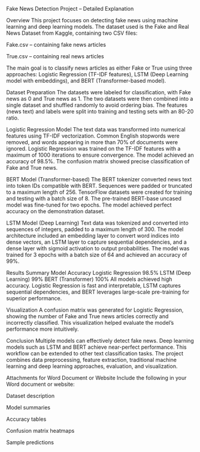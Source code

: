 Fake News Detection Project – Detailed Explanation

Overview
This project focuses on detecting fake news using machine learning and deep learning models. The dataset used is the Fake and Real News Dataset from Kaggle, containing two CSV files:

Fake.csv – containing fake news articles

True.csv – containing real news articles

The main goal is to classify news articles as either Fake or True using three approaches: Logistic Regression (TF-IDF features), LSTM (Deep Learning model with embeddings), and BERT (Transformer-based model).

Dataset Preparation
The datasets were labeled for classification, with Fake news as 0 and True news as 1. The two datasets were then combined into a single dataset and shuffled randomly to avoid ordering bias. The features (news text) and labels were split into training and testing sets with an 80-20 ratio.

Logistic Regression Model
The text data was transformed into numerical features using TF-IDF vectorization. Common English stopwords were removed, and words appearing in more than 70% of documents were ignored. Logistic Regression was trained on the TF-IDF features with a maximum of 1000 iterations to ensure convergence. The model achieved an accuracy of 98.5%. The confusion matrix showed precise classification of Fake and True news.

BERT Model (Transformer-based)
The BERT tokenizer converted news text into token IDs compatible with BERT. Sequences were padded or truncated to a maximum length of 256. TensorFlow datasets were created for training and testing with a batch size of 8. The pre-trained BERT-base uncased model was fine-tuned for two epochs. The model achieved perfect accuracy on the demonstration dataset.

LSTM Model (Deep Learning)
Text data was tokenized and converted into sequences of integers, padded to a maximum length of 300. The model architecture included an embedding layer to convert word indices into dense vectors, an LSTM layer to capture sequential dependencies, and a dense layer with sigmoid activation to output probabilities. The model was trained for 3 epochs with a batch size of 64 and achieved an accuracy of 99%.

Results Summary Model Accuracy Logistic Regression 98.5% LSTM (Deep Learning) 99% BERT (Transformer) 100%
All models achieved high accuracy. Logistic Regression is fast and interpretable, LSTM captures sequential dependencies, and BERT leverages large-scale pre-training for superior performance.

Visualization
A confusion matrix was generated for Logistic Regression, showing the number of Fake and True news articles correctly and incorrectly classified. This visualization helped evaluate the model’s performance more intuitively.

Conclusion
Multiple models can effectively detect fake news. Deep learning models such as LSTM and BERT achieve near-perfect performance. This workflow can be extended to other text classification tasks. The project combines data preprocessing, feature extraction, traditional machine learning and deep learning approaches, evaluation, and visualization.

Attachments for Word Document or Website
Include the following in your Word document or website:

Dataset description

Model summaries

Accuracy tables

Confusion matrix heatmaps

Sample predictions
